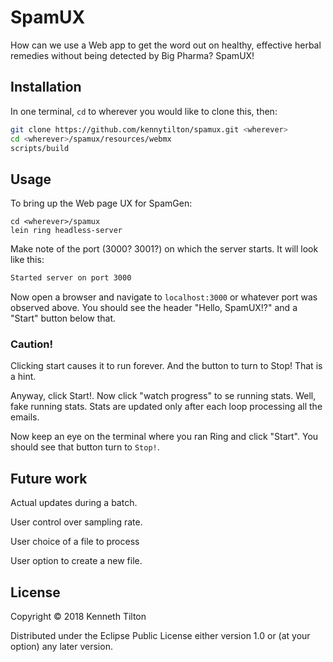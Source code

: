 # SpamUX

How can we use a Web app to get the word out on healthy, effective herbal remedies without being detected by Big Pharma? SpamUX!

## Installation

In one terminal, `cd` to wherever you would like to clone this, then:
````bash
git clone https://github.com/kennytilton/spamux.git <wherever>
cd <wherever>/spamux/resources/webmx
scripts/build
````
## Usage
To bring up the Web page UX for SpamGen:
````
cd <wherever>/spamux
lein ring headless-server
````
Make note of the port (3000? 3001?) on which the server starts. It will look like this:
````bash
Started server on port 3000
````
Now open a browser and navigate to `localhost:3000` or whatever port was observed above. You should see the header "Hello, SpamUX!?" and a "Start" button below that.
### Caution!
Clicking start causes it to run forever. And the button to turn to Stop! That is a hint.

Anyway, click Start!. Now click "watch progress" to se running stats. Well, fake running stats. Stats are updated only after each loop processing all the emails.

Now keep an eye on the terminal where you ran Ring and click "Start". You should see that button turn to `Stop!`.

## Future work
Actual updates during a batch.

User control over sampling rate.

User choice of a file to process

User option to create a new file.

## License

Copyright © 2018 Kenneth Tilton

Distributed under the Eclipse Public License either version 1.0 or (at
your option) any later version.
